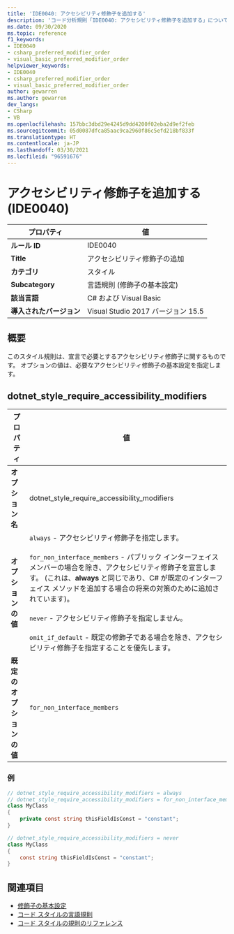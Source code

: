 ```yaml
---
title: 'IDE0040: アクセシビリティ修飾子を追加する'
description: 'コード分析規則「IDE0040: アクセシビリティ修飾子を追加する」について'
ms.date: 09/30/2020
ms.topic: reference
f1_keywords:
- IDE0040
- csharp_preferred_modifier_order
- visual_basic_preferred_modifier_order
helpviewer_keywords:
- IDE0040
- csharp_preferred_modifier_order
- visual_basic_preferred_modifier_order
author: gewarren
ms.author: gewarren
dev_langs:
- CSharp
- VB
ms.openlocfilehash: 157bbc3dbd29e4245d9dd4200f02eba2d9ef2feb
ms.sourcegitcommit: 05d0087dfca85aac9ca2960f86c5efd218bf833f
ms.translationtype: HT
ms.contentlocale: ja-JP
ms.lasthandoff: 03/30/2021
ms.locfileid: "96591676"
---
```

# <a name="add-accessibility-modifiers-ide0040"></a>アクセシビリティ修飾子を追加する (IDE0040)

|プロパティ|値|
|-|-|
| **ルール ID** | IDE0040 |
| **Title** | アクセシビリティ修飾子の追加 |
| **カテゴリ** | スタイル |
| **Subcategory** | 言語規則 (修飾子の基本設定) |
| **該当言語** | C# および Visual Basic |
| **導入されたバージョン** | Visual Studio 2017 バージョン 15.5 |

## <a name="overview"></a>概要

このスタイル規則は、宣言で必要とするアクセシビリティ修飾子に関するものです。 オプションの値は、必要なアクセシビリティ修飾子の基本設定を指定します。

## <a name="dotnet_style_require_accessibility_modifiers"></a>dotnet_style_require_accessibility_modifiers

|プロパティ|値|
|-|-|
| **オプション名** | dotnet_style_require_accessibility_modifiers
| **オプションの値** | `always` - アクセシビリティ修飾子を指定します。<br /><br />`for_non_interface_members` - パブリック インターフェイス メンバーの場合を除き、アクセシビリティ修飾子を宣言します。 (これは、**always** と同じであり、C# が既定のインターフェイス メソッドを追加する場合の将来の対策のために追加されています)。<br /><br />`never` - アクセシビリティ修飾子を指定しません。<br /><br />`omit_if_default` - 既定の修飾子である場合を除き、アクセシビリティ修飾子を指定することを優先します。 |
| **既定のオプションの値** | `for_non_interface_members` |

### <a name="example"></a>例

```csharp
// dotnet_style_require_accessibility_modifiers = always
// dotnet_style_require_accessibility_modifiers = for_non_interface_members
class MyClass
{
    private const string thisFieldIsConst = "constant";
}

// dotnet_style_require_accessibility_modifiers = never
class MyClass
{
    const string thisFieldIsConst = "constant";
}
```

## <a name="see-also"></a>関連項目

- [修飾子の基本設定](modifier-preferences.md)
- [コード スタイルの言語規則](language-rules.md)
- [コード スタイルの規則のリファレンス](index.md)
